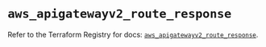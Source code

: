# `aws_apigatewayv2_route_response`

Refer to the Terraform Registry for docs: [`aws_apigatewayv2_route_response`](https://registry.terraform.io/providers/hashicorp/aws/5.91.0/docs/resources/apigatewayv2_route_response).
